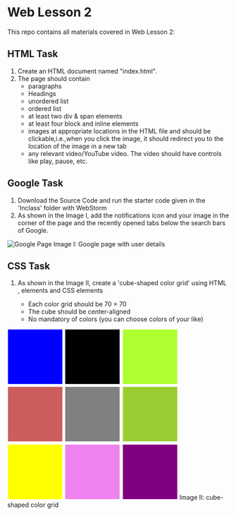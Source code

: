 # Web Lesson 2
This repo contains all materials covered in Web Lesson 2:  
## HTML Task
1. Create an HTML document named "index.html".
2. The page should contain
    * paragraphs
    * Headings
    * unordered list
    * ordered list
    * at least two div & span elements
    * at least four block and inline elements
    * images at appropriate locations in the HTML file and should be 
    clickable,i.e.,when you click the image, it should redirect you to 
    the location of the image in a new tab
    * any relevant video/YouTube video. The video should have controls 
    like play, pause, etc.
## Google Task
1. Download the Source Code and run the starter code given in the
'Inclass' folder with WebStorm
2. As shown in the Image I, add the notifications icon and your image 
in the corner of the page and the recently opened tabs below the 
search bars of Google.

![Google Page]()
Image I: Google page with user details

## CSS Task
1. As shown in the Image II, create a 'cube-shaped color grid' using 
HTML <div>, <span> elements and CSS elements
    * Each color grid should be 70 × 70
    * The cube should be center-aligned
    * No mandatory of colors (you can choose colors of your like)

![Color Grid](https://github.com/JAWolfe04/Web_Mobile_Summer_2020/blob/master/Web/Web_Lesson2/Sources/HTMLTask/Color_Grid.png)
Image II: cube-shaped color grid
